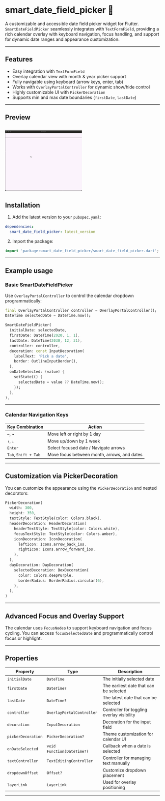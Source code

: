 # smart_date_field_picker 📅

A customizable and accessible date field picker widget for Flutter. `SmartDateFieldPicker` seamlessly 
integrates with `TextFormField`, providing a rich calendar overlay with keyboard navigation, 
focus handling, and support for dynamic date ranges and appearance customization.

---

## Features

- Easy integration with `TextFormField`
- Overlay calendar view with month & year picker support
- Fully navigable using keyboard (arrow keys, enter, tab)
- Works with `OverlayPortalController` for dynamic show/hide control
- Highly customizable UI with `PickerDecoration`
- Supports min and max date boundaries (`firstDate`, `lastDate`)

---

## Preview
[<img src="https://raw.githubusercontent.com/sumit-home2904/smart_date_field_picker/master/assets/demo_video.gif" width="250" alt=""/>](assets/demo_video.gif)
---

## Installation

1. Add the latest version to your `pubspec.yaml`:

```yaml
dependencies:
  smart_date_field_picker: latest_version
```

2. Import the package:

```dart
import 'package:smart_date_field_picker/smart_date_field_picker.dart';
```

---

## Example usage

### Basic SmartDateFieldPicker

Use `OverlayPortalController` to control the calendar dropdown programmatically:

```dart
final OverlayPortalController controller = OverlayPortalController();
DateTime selectedDate = DateTime.now();
```

```dart
SmartDateFieldPicker(
  initialDate: selectedDate,
  firstDate: DateTime(2020, 1, 1),
  lastDate: DateTime(2030, 12, 31),
  controller: controller,
  decoration: const InputDecoration(
    labelText: 'Pick a date',
    border: OutlineInputBorder(),
  ),
  onDateSelected: (value) {
    setState(() {
      selectedDate = value ?? DateTime.now();
    });
  },
),
```

---

### Calendar Navigation Keys

| Key Combination        | Action                                        |
|------------------------|-----------------------------------------------|
| `←`, `→`               | Move left or right by 1 day                   |
| `↑`, `↓`               | Move up/down by 1 week                        |
| `Enter`                | Select focused date / Navigate arrows         |
| `Tab`, `Shift + Tab`   | Move focus between month, arrows, and dates   |

---

## Customization via PickerDecoration

You can customize the appearance using the `PickerDecoration` and nested decorators:

```dart
PickerDecoration(
  width: 300,
  height: 350,
  textStyle: TextStyle(color: Colors.black),
  headerDecoration: HeaderDecoration(
    headerTextStyle: TextStyle(color: Colors.white),
    focusTextStyle: TextStyle(color: Colors.amber),
    iconDecoration: IconDecoration(
      leftIcon: Icons.arrow_back_ios,
      rightIcon: Icons.arrow_forward_ios,
    ),
  ),
  dayDecoration: DayDecoration(
    selectedDecoration: BoxDecoration(
      color: Colors.deepPurple,
      borderRadius: BorderRadius.circular(6),
    ),
  ),
)
```

---

## Advanced Focus and Overlay Support

The calendar uses `FocusNode`s to support keyboard navigation and focus cycling. You can access `focusSelectedDate` and programmatically control focus or highlight.

---

## Properties

| Property              | Type                          | Description                                                  |
|-----------------------|-------------------------------|--------------------------------------------------------------|
| `initialDate`         | `DateTime`                    | The initially selected date                                  |
| `firstDate`           | `DateTime?`                   | The earliest date that can be selected                       |
| `lastDate`            | `DateTime?`                   | The latest date that can be selected                         |
| `controller`          | `OverlayPortalController`     | Controller for toggling overlay visibility                   |
| `decoration`          | `InputDecoration`             | Decoration for the input field                               |
| `pickerDecoration`    | `PickerDecoration?`           | Theme customization for calendar UI                          |
| `onDateSelected`      | `void Function(DateTime?)`    | Callback when a date is selected                             |
| `textController`      | `TextEditingController`       | Controller for managing text manually                        |
| `dropdownOffset`      | `Offset?`                     | Customize dropdown placement                                 |
| `layerLink`           | `LayerLink`                   | Used for overlay positioning                                 |

---
